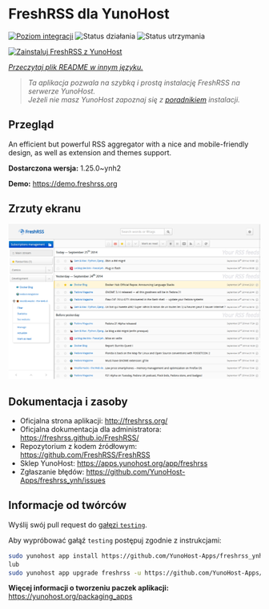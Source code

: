<!--
To README zostało automatycznie wygenerowane przez <https://github.com/YunoHost/apps/tree/master/tools/readme_generator>
Nie powinno być ono edytowane ręcznie.
-->

# FreshRSS dla YunoHost

[![Poziom integracji](https://apps.yunohost.org/badge/integration/freshrss)](https://ci-apps.yunohost.org/ci/apps/freshrss/)
![Status działania](https://apps.yunohost.org/badge/state/freshrss)
![Status utrzymania](https://apps.yunohost.org/badge/maintained/freshrss)

[![Zainstaluj FreshRSS z YunoHost](https://install-app.yunohost.org/install-with-yunohost.svg)](https://install-app.yunohost.org/?app=freshrss)

*[Przeczytaj plik README w innym języku.](./ALL_README.md)*

> *Ta aplikacja pozwala na szybką i prostą instalację FreshRSS na serwerze YunoHost.*  
> *Jeżeli nie masz YunoHost zapoznaj się z [poradnikiem](https://yunohost.org/install) instalacji.*

## Przegląd

An efficient but powerful RSS aggregator with a nice and mobile-friendly design, as well as extension and themes support.


**Dostarczona wersja:** 1.25.0~ynh2

**Demo:** <https://demo.freshrss.org>

## Zrzuty ekranu

![Zrzut ekranu z FreshRSS](./doc/screenshots/screenshot.png)

## Dokumentacja i zasoby

- Oficjalna strona aplikacji: <http://freshrss.org/>
- Oficjalna dokumentacja dla administratora: <https://freshrss.github.io/FreshRSS/>
- Repozytorium z kodem źródłowym: <https://github.com/FreshRSS/FreshRSS>
- Sklep YunoHost: <https://apps.yunohost.org/app/freshrss>
- Zgłaszanie błędów: <https://github.com/YunoHost-Apps/freshrss_ynh/issues>

## Informacje od twórców

Wyślij swój pull request do [gałęzi `testing`](https://github.com/YunoHost-Apps/freshrss_ynh/tree/testing).

Aby wypróbować gałąź `testing` postępuj zgodnie z instrukcjami:

```bash
sudo yunohost app install https://github.com/YunoHost-Apps/freshrss_ynh/tree/testing --debug
lub
sudo yunohost app upgrade freshrss -u https://github.com/YunoHost-Apps/freshrss_ynh/tree/testing --debug
```

**Więcej informacji o tworzeniu paczek aplikacji:** <https://yunohost.org/packaging_apps>
